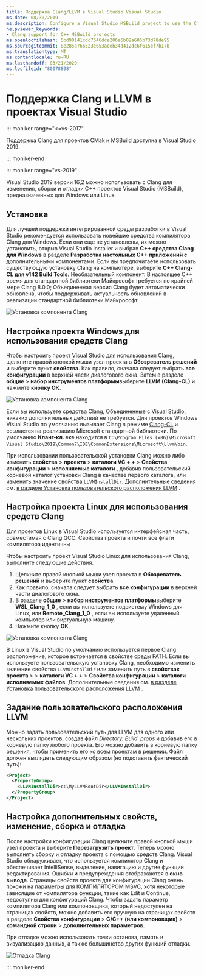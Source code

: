 ```yaml
---
title: Поддержка Clang/LLVM в Visual Studio Visual Studio
ms.date: 08/30/2019
ms.description: Configure a Visual Studio MSBuild project to use the Clang/LLVM toolchain.
helpviewer_keywords:
- Clang support for C++ MSBuild projects
ms.openlocfilehash: 5bd90141cdc7646dce206e6b02a605b73d78de95
ms.sourcegitcommit: 8e285a766523e653aeeb34d412dc6f615ef7b17b
ms.translationtype: MT
ms.contentlocale: ru-RU
ms.lasthandoff: 03/21/2020
ms.locfileid: "80078808"
---
```

# <a name="clangllvm-support-in-visual-studio-projects"></a>Поддержка Clang и LLVM в проектах Visual Studio

::: moniker range="<=vs-2017"

Поддержка Clang для проектов CMak и MSBuild доступна в Visual Studio 2019.

::: moniker-end

::: moniker range="vs-2019"

Visual Studio 2019 версии 16,2 можно использовать с Clang для изменения, сборки и отладки C++ проектов Visual Studio (MSBuild), предназначенных для Windows или Linux.

## <a name="install"></a>Установка

Для лучшей поддержки интегрированной среды разработки в Visual Studio рекомендуется использовать новейшие средства компилятора Clang для Windows. Если они еще не установлены, их можно установить, открыв Visual Studio Installer и выбрав  **C++ средства Clang для Windows** в разделе **Разработка настольных C++ приложений с** дополнительными компонентами. Если вы предпочитаете использовать существующую установку Clang на компьютере, выберите  **C++ Clang-CL для v142 Build Tools.** Необязательный компонент. В настоящее C++ время для стандартной библиотеки Майкрософт требуется по крайней мере Clang 8.0.0; Объединенная версия Clang будет автоматически обновлена, чтобы поддерживать актуальность обновлений в реализации стандартной библиотеки Майкрософт.

![Установка компонента Clang](media/clang-install-vs2019.png)

## <a name="configure-a-windows-project-to-use-clang-tools"></a>Настройка проекта Windows для использования средств Clang

Чтобы настроить проект Visual Studio для использования Clang, щелкните правой кнопкой мыши узел проекта в **Обозреватель решений** и выберите пункт **свойства**. Как правило, сначала следует выбрать **все конфигурации** в верхней части диалогового окна. Затем в разделе **общие** > **набор инструментов платформы**выберите **LLVM (Clang-CL)** и нажмите **кнопку ОК**.

![Установка компонента Clang](media/clang-msbuild-prop-page.png)

Если вы используете средства Clang, Объединенные с Visual Studio, никаких дополнительных действий не требуется. Для проектов Windows Visual Studio по умолчанию вызывает Clang в режиме [Clang-CL](https://llvm.org/devmtg/2014-04/PDFs/Talks/clang-cl.pdf) и ссылается на реализацию Microsoft стандартной библиотеки. По умолчанию **Кланг-кл. exe** находится в `C:\Program Files (x86)\Microsoft Visual Studio\2019\Common7\IDE\CommonExtensions\Microsoft\Llvm\bin`.

При использовании пользовательской установки Clang можно либо изменить **свойства** > **проекта** > **каталоги VC + +**  > **Свойства конфигурации** > **исполняемые каталоги** , добавив пользовательский корневой каталог установки Clang в качестве первого каталога, или изменить значение свойства `LLVMInstallDir`. Дополнительные сведения см. [в разделе Установка пользовательского расположения LLVM](#custom_llvm_location) .

## <a name="configure-a-linux-project-to-use-clang-tools"></a>Настройка проекта Linux для использования средств Clang

Для проектов Linux в Visual Studio используется интерфейсная часть, совместимая с Clang GCC. Свойства проекта и почти все флаги компилятора идентичны

Чтобы настроить проект Visual Studio Linux для использования Clang, выполните следующие действия.

1. Щелкните правой кнопкой мыши узел проекта в **Обозреватель решений** и выберите пункт **свойства**.
1. Как правило, сначала следует выбрать **все конфигурации** в верхней части диалогового окна.
1. В разделе **общие** > **набор инструментов платформы**выберите **WSL_Clang_1_0** , если вы используете подсистему Windows для Linux, или **Remote_Clang_1_0** , если вы используете удаленный компьютер или виртуальную машину.
1. Нажмите кнопку **ОК**.

![Установка компонента Clang](media/clang-msbuild-prop-page.png)

В Linux в Visual Studio по умолчанию используется первое Clang расположение, которое встречается в свойстве среды PATH. Если вы используете пользовательскую установку Clang, необходимо изменить значение свойства `LLVMInstallDir` или заменить путь в **свойствах** **проекта** >  > **каталоги VC + +**  > **Свойства конфигурации** > **каталоги исполняемых файлов**. Дополнительные сведения см. [в разделе Установка пользовательского расположения LLVM](#custom_llvm_location) .

## <a name="set-a-custom-llvm-location"></a><a name="custom_llvm_location"></a>Задание пользовательского расположения LLVM

Можно задать пользовательский путь для LLVM для одного или нескольких проектов, создав файл *Directory. Build. props* и добавив его в корневую папку любого проекта. Его можно добавить в корневую папку решения, чтобы применить его ко всем проектам в решении. Файл должен выглядеть следующим образом (но подставить фактический путь):

```xml
<Project>
  <PropertyGroup>
    <LLVMInstallDir>c:\MyLLVMRootDir</LLVMInstallDir>
  </PropertyGroup>
</Project>
```

## <a name="set-additional-properties-edit-build-and-debug"></a>Настройка дополнительных свойств, изменение, сборка и отладка

После настройки конфигурации Clang щелкните правой кнопкой мыши узел проекта и выберите **Перезагрузить проект**. Теперь можно выполнять сборку и отладку проекта с помощью средств Clang. Visual Studio обнаруживает, что используется компилятор Clang и обеспечивает IntelliSense, выделение, навигацию и другие функции редактирования. Ошибки и предупреждения отображаются в **окно вывода**. Страницы свойств проекта для конфигурации Clang очень похожи на параметры для КОМПИЛЯТОРОМ MSVC, хотя некоторые зависящие от компилятора функции, такие как Edit и Continue, недоступны для конфигураций Clang. Чтобы задать параметр компилятора Clang или компоновщика, который недоступен на страницах свойств, можно добавить его вручную на страницах свойств в разделе **Свойства конфигурации** > **C/C++ (или компоновщик)**  > **командной строки** > **дополнительных параметров**.

При отладке можно использовать точки останова, память и визуализацию данных, а также большинство других функций отладки.  

![Отладка Clang](media/clang-debug-msbuild.png)

::: moniker-end
